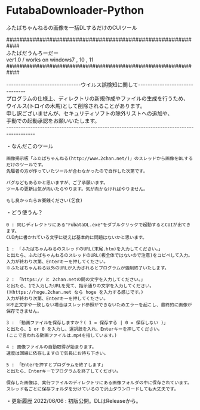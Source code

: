 # FutabaDownloader-Python
ふたばちゃんねるの画像を一括DLするだけのCUIツール

############################################################<br>
ふたばだうんろーだー<br>
ver1.0 / works on windows7 , 10 , 11<br>
############################################################<br>

-------------------------------ウイルス誤検知に関して-------------------------------<br>
プログラムの仕様上、ディレクトリの新規作成やファイルの生成を行うため、<br>
ウイルス(トロイの木馬)として削除されることがあります。<br>
申し訳ございませんが、セキュリティソフトの除外リストへの追加や、<br>
手動での起動承認をお願いいたします。<br>
------------------------------------------------------------------------------------------<br>

・なんだこのツール
    
    画像掲示板「ふたばちゃんねる(http://www.2chan.net/)」のスレッドから画像をDLするだけのツールです。
    先駆者の方が作っていたツールが合わなかったので自作した次第です。

    バグなどもあるかと思いますが、ご了承願います。
    ツールの更新は気が向いたらやります。気が向かなければやりません。

    もし良かったらお賽銭ください(乞食)

・どう使うん？
    
    0 : 同じディレクトリにある"FubataDL.exe"をダブルクリックで起動するとCUIが出てきます。
    CUI内に書かれている文字に従えば基本的に問題はないかと思います。

    1 : 「ふたばちゃんねるのスレッドのURL(末尾.htm)を入力してください。」
    と出たら、ふたばちゃんねるのスレッドのURL(板全体ではないので注意)をコピペして入力。
    入力が終わり次第、Enterキーを押してください。
    ※ふたばちゃんねる以外のURLが入力されるとプログラムが強制終了いたします。

    2 : 「https:// と 2chan.netの間の文字を入力してください。」
    と出たら、1で入力したURLを見て、指示通りの文字を入力してください。
    (※https://hoge.2chan.net なら hoge を入力する感じです。)
    入力が終わり次第、Enterキーを押してください。
    ※不正文字や一致しない場合はスレッド参照ができないためエラーを起こし、最終的に画像が保存できません。

    3 : 「動画ファイルを保存しますか？( 1 = 保存する | 0 = 保存しない )」
    と出たら、1 or 0 を入力し、選択肢を入れ、Enterキーを押してください。
    (ここで言われる動画ファイルは.mp4を指しています。)

    4 : 画像ファイルの自動取得が始まります。
    速度は回線に依存しますので気長にお待ち下さい。

    5 : 「Enterを押すとプログラムを終了します」
    と出たら、Enterキーでプログラムを終了してください。

    保存した画像は、実行ファイルのディレクトリにある画像フォルダの中に保存されています。
    スレッド名ごとに保存フォルダを分けているので沢山ダウンロードしても大丈夫です。

・更新履歴
    2022/06/06 : 初版公開。DLはReleaseから。
